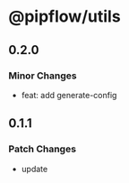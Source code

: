 # @pipflow/utils

## 0.2.0

### Minor Changes

- feat: add generate-config

## 0.1.1

### Patch Changes

- update
